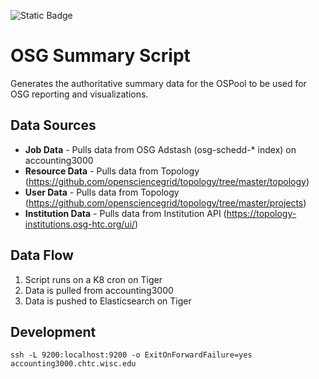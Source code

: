 ![Static Badge](https://img.shields.io/badge/Verified_Constants_On-2024%2F12%2F26-green?style=plastic)

# OSG Summary Script

Generates the authoritative summary data for the OSPool to be used for OSG reporting and visualizations.

## Data Sources

- **Job Data** - Pulls data from OSG Adstash (osg-schedd-* index) on accounting3000
- **Resource Data** - Pulls data from Topology (https://github.com/opensciencegrid/topology/tree/master/topology)
- **User Data** - Pulls data from Topology (https://github.com/opensciencegrid/topology/tree/master/projects)
- **Institution Data** - Pulls data from Institution API (https://topology-institutions.osg-htc.org/ui/)

## Data Flow

1. Script runs on a K8 cron on Tiger
2. Data is pulled from accounting3000
3. Data is pushed to Elasticsearch on Tiger

## Development

```shell
ssh -L 9200:localhost:9200 -o ExitOnForwardFailure=yes accounting3000.chtc.wisc.edu
```
